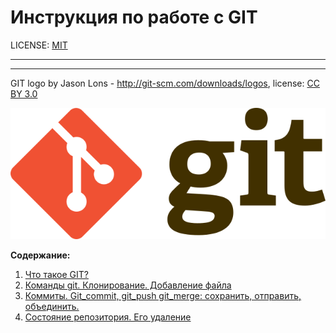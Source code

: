# Инструкция по работе с GIT

LICENSE: [MIT](./license.md)
___



___

GIT logo by Jason Lons - http://git-scm.com/downloads/logos,
license: [CC BY 3.0](https://creativecommons.org/licenses/by/3.0/)



[![тут будет картинка с ссылкой на сайт](./assets/640px-Git-logo.svg.png)](https://creativecommons.org/licenses/by/3.0/)

**Содержание:**

1. [Что такое GIT?](./What_is_git.md)
2. [Команды git. Клонирование. Добавление файла](./git_commands.md)
3. [Коммиты. Git_commit, git_push git_merge: сохранить, отправить, объединить.](./git_commands_2.md)
4. [Состояние репозитория. Его удаление](./git_commands_3.md)
